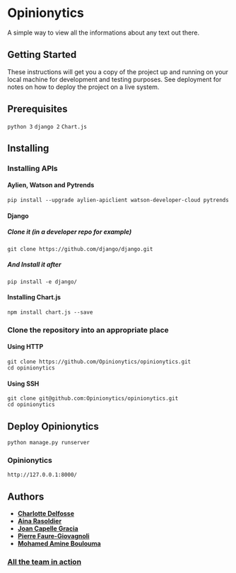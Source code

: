 # Opinionytics

A simple way to view all the informations about any text out there.

## Getting Started 

These instructions will get you a copy of the project up and running on your local machine for development and testing purposes. See deployment for notes on how to deploy the project on a live system.

## Prerequisites

```python 3```
```django 2```
```Chart.js```

## Installing

### Installing APIs

#### Aylien, Watson and Pytrends

```
pip install --upgrade aylien-apiclient watson-developer-cloud pytrends
```
#### Django

##### Clone it (in a developer repo for example)

```
git clone https://github.com/django/django.git
```

##### And Install it after

```
pip install -e django/
```

#### Installing Chart.js

```
npm install chart.js --save
```

### Clone the repository into an appropriate place

#### Using HTTP

```
git clone https://github.com/Opinionytics/opinionytics.git
cd opinionytics
```

#### Using SSH

```
git clone git@github.com:Opinionytics/opinionytics.git
cd opinionytics
```

## Deploy Opinionytics

```
python manage.py runserver
```

### Opinionytics

```http://127.0.0.1:8000/ ```

## Authors

* [__Charlotte Delfosse__](https://github.com/cdel2)
* [__Aina Rasoldier__](https://github.com/ainar)
* [__Joan Capelle Gracia__](https://github.com/zas97)
* [__Pierre Faure-Giovagnoli__](https://github.com/PierreFG)
* [__Mohamed Amine Boulouma__](https://github.com/aminemboulouma)

### [All the team in action](https://www.youtube.com/watch?v=e_a-t3BJk8I&t=18s)